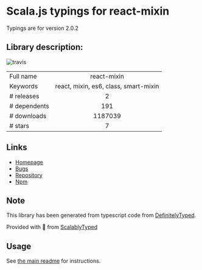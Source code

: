 
# Scala.js typings for react-mixin

Typings are for version 2.0.2

## Library description:
![travis](https://travis-ci.org/brigand/react-mixin.svg)

|                    |                 |
| ------------------ | :-------------: |
| Full name          | react-mixin |
| Keywords           | react, mixin, es6, class, smart-mixin |
| # releases         | 2 |
| # dependents       | 191 |
| # downloads        | 1187039 |
| # stars            | 7 |

## Links
- [Homepage](https://github.com/brigand/react-mixin)
- [Bugs](https://github.com/brigand/react-mixin/issues)
- [Repository](https://github.com/brigand/react-mixin)
- [Npm](https://www.npmjs.com/package/react-mixin)
    


## Note
This library has been generated from typescript code from [DefinitelyTyped](https://definitelytyped.org).

Provided with :purple_heart: from [ScalablyTyped](https://github.com/oyvindberg/ScalablyTyped)

## Usage
See [the main readme](../../readme.md) for instructions.


